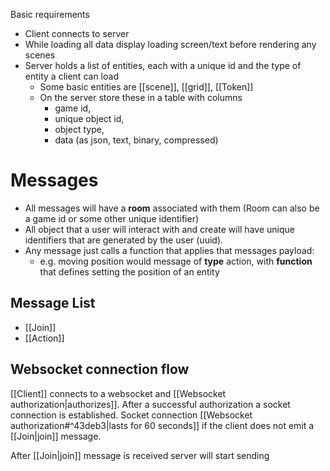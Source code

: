 Basic requirements
- Client connects to server
- While loading all data display loading screen/text before rendering any scenes
- Server holds a list of entities, each with a unique id and the type of entity a client can load
	- Some basic entities are [[scene]], [[grid]], [[Token]]
	- On the server store these in a table with columns 
		- game id, 
		- unique object id,
		- object type,
		- data (as json, text, binary, compressed)

# Messages

- All messages will have a **room** associated with them (Room can also be a game id or some other unique identifier)
- All object that a user will interact with and create will have unique identifiers that are generated by the user (uuid).
- Any message just calls a function that applies that messages payload:
	- e.g. moving position would message of **type** action, with **function** that defines setting the position of an entity

## Message List
- [[Join]]
- [[Action]]

## Websocket connection flow
[[Client]] connects to a websocket and [[Websocket authorization|authorizes]]. After a successful authorization a socket connection is established. Socket connection [[Websocket authorization#^43deb3|lasts for 60 seconds]] if the client does not emit a [[Join|join]] message.

After [[Join|join]] message is received server will start sending 